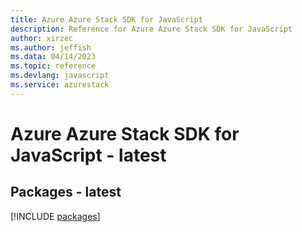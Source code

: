 ```yaml
---
title: Azure Azure Stack SDK for JavaScript
description: Reference for Azure Azure Stack SDK for JavaScript
author: xirzec
ms.author: jeffish
ms.data: 04/14/2023
ms.topic: reference
ms.devlang: javascript
ms.service: azurestack
---
```

# Azure Azure Stack SDK for JavaScript - latest
## Packages - latest
[!INCLUDE [packages](azure-stack-index.md)]